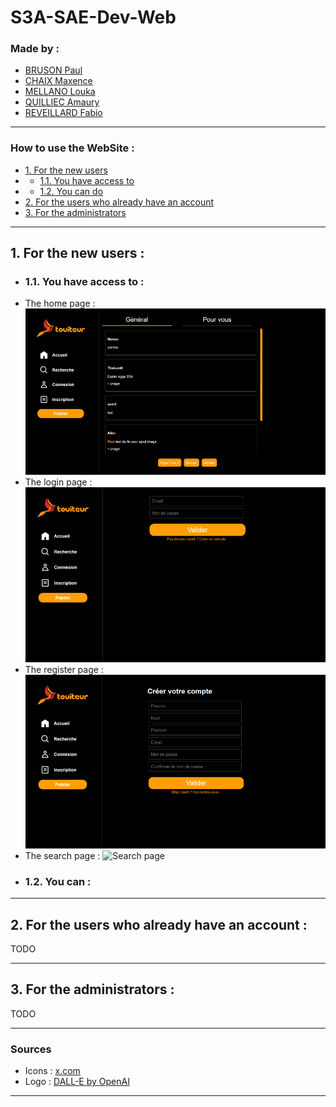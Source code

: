 S3A-SAE-Dev-Web
===
### Made by :
- [BRUSON Paul](https://github.com/Dr-J-Watson)
- [CHAIX Maxence](https://github.com/MaxenceChx)
- [MELLANO Louka](https://github.com/TheiLooK)
- [QUILLIEC Amaury](https://github.com/Aliec-AQ)
- [REVEILLARD Fabio](https://github.com/Z0ROZ)

---
### How to use the WebSite :

- [1. For the new users](#1-for-the-new-users-)
- - [1.1. You have access to](#11-you-have-access-to-)
- - [1.2. You can do](#12-you-can-)
- [2. For the users who already have an account](#2-for-the-users-who-already-have-an-account-)
- [3. For the administrators](#3-for-the-administrators-)

---
## 1. For the new users :
- ### 1.1. You have access to :
- The home page :
![Home page](./PicsForTheREADME/home.png)
- The login page :
![Login page](./PicsForTheREADME/login.png)
- The register page :
![Register page](./PicsForTheREADME/register.png)
- The search page :
![Search page](./PicsForTheREADME/search.png)
- ### 1.2. You can :
---
## 2. For the users who already have an account :
TODO

---
## 3. For the administrators :
TODO

---
### Sources
- Icons : [x.com](https://twitter.com/)
- Logo : [DALL-E by OpenAI](https://openai.com/blog/dall-e/)

---